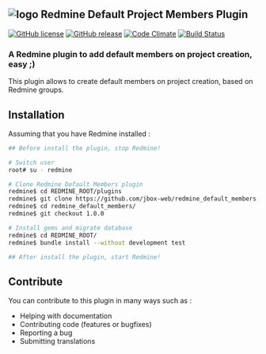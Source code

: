 ## ![logo](https://raw.github.com/jbox-web/redmine_default_members/gh-pages/images/redmine_logo.png) Redmine Default Project Members Plugin

[![GitHub license](https://img.shields.io/github/license/jbox-web/redmine_default_members.svg)](https://github.com/jbox-web/redmine_default_members/blob/devel/LICENSE)
[![GitHub release](https://img.shields.io/github/release/jbox-web/redmine_default_members.svg)](https://github.com/jbox-web/redmine_default_members/releases/latest)
[![Code Climate](https://codeclimate.com/github/jbox-web/redmine_default_members.png)](https://codeclimate.com/github/jbox-web/redmine_default_members)
[![Build Status](https://travis-ci.org/jbox-web/redmine_default_members.svg?branch=devel)](https://travis-ci.org/jbox-web/redmine_default_members)

### A Redmine plugin to add default members on project creation, easy ;)

This plugin allows to create default members on project creation, based on Redmine groups.

## Installation

Assuming that you have Redmine installed :

```sh
## Before install the plugin, stop Redmine!

# Switch user
root# su - redmine

# Clone Redmine Default Members plugin
redmine$ cd REDMINE_ROOT/plugins
redmine$ git clone https://github.com/jbox-web/redmine_default_members.git
redmine$ cd redmine_default_members/
redmine$ git checkout 1.0.0

# Install gems and migrate database
redmine$ cd REDMINE_ROOT/
redmine$ bundle install --without development test

## After install the plugin, start Redmine!
```

## Contribute

You can contribute to this plugin in many ways such as :
* Helping with documentation
* Contributing code (features or bugfixes)
* Reporting a bug
* Submitting translations
